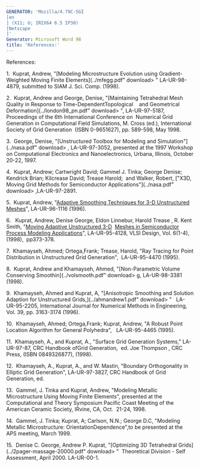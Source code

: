 ```yaml
---
GENERATOR: 'Mozilla/4.79C-SGI 
[en
] (X11; U; IRIX64 6.5 IP30) 
[Netscape
]'
Generator: Microsoft Word 98
title: 'References:'
---
```


References:

1.  Kuprat, Andrew, "[Modeling Microstructure Evolution using
Gradient-Weighted Moving Finite Elements](../mfegg.pdf" download> </a>" LA-UR-98-4879,
submitted to SIAM J. Sci. Comp. (1998).

2.  Kuprat, Andrew and George, Denise, "[Maintaining Tetrahedral Mesh
Quality in Response to Time-DependentTopological    and Geometrical
Deformation](../london98_pn.pdf" download> </a>", LA-UR-97-5187, Proceedings of the 6th
International Conference on  Numerical Grid Generation in Computational
Field Simulations, M. Cross (ed.), International Society of Grid
Generation  (ISBN 0-9651627), pp. 589-598, May 1998.

3.  George, Denise, "[Unstructured Toolbox for Modeling and
Simulation"](../nasa.pdf" download> </a>, LA-UR-97-3052, presented at the 1997 Workshop
on Computational Electronics and Nanoelectronics, Urbana, Illinois,
October 20-22, 1997.

4.  Kuprat, Andrew; Cartwright David; Gammel J. Tinka; George Denise;
Kendrick Brian; Kilcrease David; Trease Harold;  and Walker, Robert,
["X3D, Moving Grid Methods for Semiconductor Applications"](../nasa.pdf" download> </a>
,LA-UR-97-2891.

5.  Kuprat, Andrew, "[Adaptive Smoothing Techniques for 3-D Unstructured
Meshes](../MSU96.PDF)", LA-UR-96-1116 (1996).

6.   Kuprat, Andrew, Denise George, Eldon Linnebur, Harold Trease , R.
Kent Smith, "[Moving Adaptive Unstructured 3-D](../BORON.PDF)  [Meshes
in Semiconductor Process Modeling Applications](../BORON.PDF)",
LA-UR-95-4128, VLSI Design, Vol. 6(1-4), (1998),  pp373-378.

7.  Khamayseh, Ahmed; Ortega,Frank; Trease, Harold, "Ray Tracing for
Point Distribution in Unstructured Grid Generation",  LA-UR-95-4470
(1995).

8.  Kuprat, Andrew and Khamayseh, Ahmed, "[Non-Parametric Volume
Conserving Smoothin](../volsmooth.pdf" download> </a>g, LA-UR-98-3381 (1998).

9.  Khamayseh, Ahmed and Kuprat, A, "[Anisotropic Smoothing and Solution
Adaption for Unstructured Grids,](../ahmandrew1.pdf" download> </a>"   LA-UR-95-2205,
International Journal for Numerical Methods in Engineering, Vol. 39, pp.
3163-3174 (1996).

10.  Khamayseh, Ahmed; Ortega,Frank; Kuprat, Andrew, "A Robust Point
Location Algorithm for General Polyhedra",   LA-UR-95-4465 (1995).

11.  Khamayseh, A., and Kuprat, A., "Surface Grid Generation Systems,"
LA-UR-97-87, CRC Handbook ofGrid Generation,  ed. Joe Thompson , CRC
Press, (ISBN 0849326877), (1998).

12.  Khamayseh, A., Kuprat, A., and W. Mastin, "Boundary Orthogonality
in Elliptic Grid Generation", LA-UR-97-3827, CRC Handbook of Grid
Generation, ed.

13.  Gammel, J. Tinka and Kuprat, Andrew, "Modeling Metallic
Microstructure Using Moving Finite Elements", presented at the
Computational and Theory Symposium Pacific Coast Meeting of the American
Ceramic Society, IRvine, CA, Oct.  21-24, 1998.

14.  Gammel, J. Tinka; Kuprat, A; Carlson, N.N.; George D.C, "Modeling
Metallic Microstructure: OrientationDependence",to be presented at the
APS meeting, March 1999.

15.  Denise C. George, Andrew P. Kuprat, "[Optimizing 3D Tetrahedral
Grids](../2pager-massage-20000.pdf" download> </a>"  Theoretical Division - Self
Assessment, April 2000. LA-UR-00-1.
